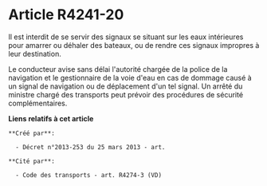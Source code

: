 # Article R4241-20

Il est interdit de se servir des signaux se situant sur les eaux intérieures pour amarrer ou déhaler des bateaux, ou de
rendre ces signaux impropres à leur destination.

Le conducteur avise sans délai l'autorité chargée de la police de la navigation et le gestionnaire de la voie d'eau en cas de
dommage causé à un signal de navigation ou de déplacement d'un tel signal. Un arrêté du ministre chargé des transports peut
prévoir des procédures de sécurité complémentaires.

**Liens relatifs à cet article**

	**Créé par**:

	  - Décret n°2013-253 du 25 mars 2013 - art.

	**Cité par**:

	  - Code des transports - art. R4274-3 (VD)
